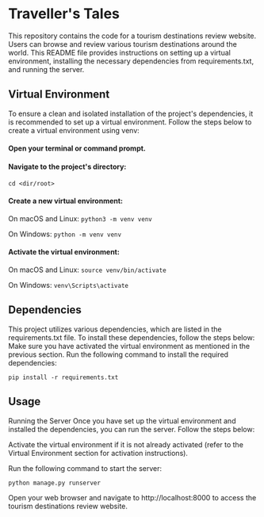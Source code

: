 # Traveller's Tales
 
This repository contains the code for a tourism destinations review website. Users can browse and review various tourism destinations around the world. This README file provides instructions on setting up a virtual environment, installing the necessary dependencies from requirements.txt, and running the server.

## Virtual Environment
To ensure a clean and isolated installation of the project's dependencies, it is recommended to set up a virtual environment. Follow the steps below to create a virtual environment using venv:

#### Open your terminal or command prompt.

#### Navigate to the project's directory: 
`cd <dir/root>`

#### Create a new virtual environment:

On macOS and Linux:
`python3 -m venv venv`

On Windows:
`python -m venv venv`

#### Activate the virtual environment:

On macOS and Linux:
`source venv/bin/activate`

On Windows:
`venv\Scripts\activate`

## Dependencies
This project utilizes various dependencies, which are listed in the requirements.txt file. To install these dependencies, follow the steps below:
Make sure you have activated the virtual environment as mentioned in the previous section.
Run the following command to install the required dependencies:

`pip install -r requirements.txt`

## Usage
Running the Server
Once you have set up the virtual environment and installed the dependencies, you can run the server. Follow the steps below:

Activate the virtual environment if it is not already activated (refer to the Virtual Environment section for activation instructions).

Run the following command to start the server:

`python manage.py runserver`

Open your web browser and navigate to http://localhost:8000 to access the tourism destinations review website.
